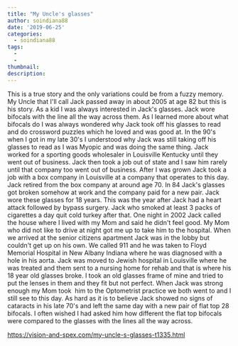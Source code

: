 ```yaml
---
title: "My Uncle's glasses"
author: soindiana88
date: '2019-06-25'
categories:
  - soindiana88
tags:
  - 
  - 
thumbnail: 
description: 
---
```


This is a true story and the only variations could be from a fuzzy memory. My Uncle that I'll call Jack passed away in about 2005 at age 82 but this is his story. As a kid I was always interested in Jack's glasses. Jack wore bifocals with the line all the way across them. As I learned more about what bifocals do I was always wondered why Jack took off his glasses to read and do crossword puzzles which he loved and was good at. In the 90's when I got in my late 30's I understood why Jack was still taking off his glasses to read as I was Myopic and was doing the same thing. Jack worked for a sporting goods wholesaler in Louisville Kentucky until they went out of business. Jack then took a job out of state and I saw him rarely until that company too went out of business. After I was grown Jack took a job with a box company in Louisville at a company that operates to this day. Jack retired from the box company at around age 70. In 84 Jack's glasses got broken somehow at work and the company paid for a new pair. Jack wore these glasses for 18 years. This was the year after Jack had a heart attack followed by bypass surgery. Jack who smoked at least 3 packs of cigarettes a day quit cold turkey after that. One night in 2002 Jack called the house where I lived with my Mom and said he didn't feel good. My Mom who did not like to drive at night got me up to take him to the hospital. When we arrived at the senior citizens apartment Jack was in the lobby but couldn't get up on his own. We called 911 and he was taken to Floyd Memorial Hospital in New Albany Indiana where he was diagnosed with a hole in his aorta. Jack was moved to Jewish hospital in Louisville where he was treated and them sent to a nursing home for rehab and that is where his 18 year old glasses broke. I took an old glasses frame of mine and tried to put the lenses in them and they fit but not perfect. When Jack was strong enough my Mom took  him to the Optometrist practice we both went to and I still see to this day. As hard as it is to believe Jack showed no signs of cataracts in his late 70's and left the same day with a new pair of flat top 28 bifocals. I often wished I had asked him how different the flat top bifocals were compared to the glasses with the lines all the way across.

https://vision-and-spex.com/my-uncle-s-glasses-t1335.html
